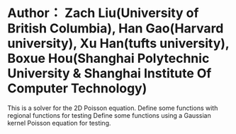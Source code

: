 Author： Zach Liu(University of British Columbia), Han Gao(Harvard university), Xu Han(tufts university), Boxue Hou(Shanghai Polytechnic University & Shanghai Institute Of Computer Technology)
================================================================================================================================================================================================

This is a solver for the 2D Poisson equation.
Define some functions with regional functions for testing
Define some functions using a Gaussian kernel Poisson equation for testing.
